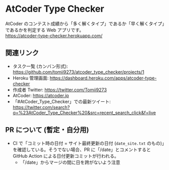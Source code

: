 # AtCoder Type Checker

AtCoder のコンテスト成績から「多く解くタイプ」であるか「早く解くタイプ」であるかを判定する Web アプリです。  
https://atcoder-type-checker.herokuapp.com/  

## 関連リンク

- タスク一覧 (カンバン形式): https://github.com/tomii9273/atcoder_type_checker/projects/1
- Heroku 管理画面: https://dashboard.heroku.com/apps/atcoder-type-checker
- 作成者 Twitter: https://twitter.com/Tomii9273
- AtCoder: https://atcoder.jp
- 「#AtCoder_Type_Checker」での最新ツイート: https://twitter.com/search?q=%23AtCoder_Type_Checker%20&src=recent_search_click&f=live

## PR について (暫定・自分用)

- CI で「コミット時の日付 = サイト最終更新の日付 (`date_site.txt` のもの)」を確認している。そうでない場合、PR に「/date」とコメントすると GitHub Action による日付更新コミットが行われる。
  - 「/date」からマージの間に日を跨がないよう注意
